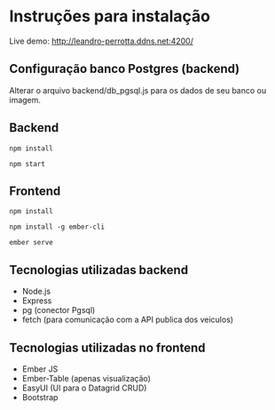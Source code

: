 # Instruções para instalação

Live demo: http://leandro-perrotta.ddns.net:4200/

## Configuração banco Postgres (backend)

Alterar o arquivo backend/db_pgsql.js para os dados de seu banco ou imagem.

## Backend

`npm install`

`npm start`

## Frontend

`npm install`

`npm install -g ember-cli`

`ember serve`

## Tecnologias utilizadas backend

- Node.js
- Express
- pg (conector Pgsql)
- fetch (para comunicação com a API publica dos veiculos)

## Tecnologias utilizadas no frontend 

- Ember JS
- Ember-Table (apenas visualização)
- EasyUI (UI para o Datagrid CRUD)
- Bootstrap
